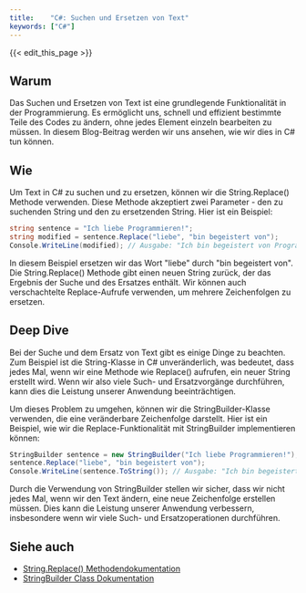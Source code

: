 ```yaml
---
title:    "C#: Suchen und Ersetzen von Text"
keywords: ["C#"]
---
```


{{< edit_this_page >}}

## Warum

Das Suchen und Ersetzen von Text ist eine grundlegende Funktionalität in der Programmierung. Es ermöglicht uns, schnell und effizient bestimmte Teile des Codes zu ändern, ohne jedes Element einzeln bearbeiten zu müssen. In diesem Blog-Beitrag werden wir uns ansehen, wie wir dies in C# tun können.

## Wie

Um Text in C# zu suchen und zu ersetzen, können wir die String.Replace() Methode verwenden. Diese Methode akzeptiert zwei Parameter - den zu suchenden String und den zu ersetzenden String. Hier ist ein Beispiel:

```C#
string sentence = "Ich liebe Programmieren!";
string modified = sentence.Replace("liebe", "bin begeistert von");
Console.WriteLine(modified); // Ausgabe: "Ich bin begeistert von Programmieren!"
```

In diesem Beispiel ersetzen wir das Wort "liebe" durch "bin begeistert von". Die String.Replace() Methode gibt einen neuen String zurück, der das Ergebnis der Suche und des Ersatzes enthält. Wir können auch verschachtelte Replace-Aufrufe verwenden, um mehrere Zeichenfolgen zu ersetzen.

## Deep Dive

Bei der Suche und dem Ersatz von Text gibt es einige Dinge zu beachten. Zum Beispiel ist die String-Klasse in C# unveränderlich, was bedeutet, dass jedes Mal, wenn wir eine Methode wie Replace() aufrufen, ein neuer String erstellt wird. Wenn wir also viele Such- und Ersatzvorgänge durchführen, kann dies die Leistung unserer Anwendung beeinträchtigen.

Um dieses Problem zu umgehen, können wir die StringBuilder-Klasse verwenden, die eine veränderbare Zeichenfolge darstellt. Hier ist ein Beispiel, wie wir die Replace-Funktionalität mit StringBuilder implementieren können:

```C#
StringBuilder sentence = new StringBuilder("Ich liebe Programmieren!");
sentence.Replace("liebe", "bin begeistert von");
Console.WriteLine(sentence.ToString()); // Ausgabe: "Ich bin begeistert von Programmieren!"
```

Durch die Verwendung von StringBuilder stellen wir sicher, dass wir nicht jedes Mal, wenn wir den Text ändern, eine neue Zeichenfolge erstellen müssen. Dies kann die Leistung unserer Anwendung verbessern, insbesondere wenn wir viele Such- und Ersatzoperationen durchführen.

## Siehe auch

- [String.Replace() Methodendokumentation](https://docs.microsoft.com/en-us/dotnet/api/system.string.replace)
- [StringBuilder Class Dokumentation](https://docs.microsoft.com/en-us/dotnet/api/system.text.stringbuilder)